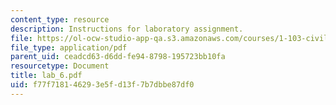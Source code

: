 ```yaml
---
content_type: resource
description: Instructions for laboratory assignment.
file: https://ol-ocw-studio-app-qa.s3.amazonaws.com/courses/1-103-civil-engineering-materials-laboratory-spring-2004/f77f718146293e5fd13f7b7dbbe87df0_lab_6.pdf
file_type: application/pdf
parent_uid: ceadcd63-d6dd-fe94-8798-195723bb10fa
resourcetype: Document
title: lab_6.pdf
uid: f77f7181-4629-3e5f-d13f-7b7dbbe87df0
---
```

